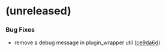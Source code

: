 <a name=""></a>
# (unreleased)


### Bug Fixes

* remove a debug message in plugin_wrapper util ([ce9da6d](https://github.com/metwork-framework/mfcom/commit/ce9da6d))



